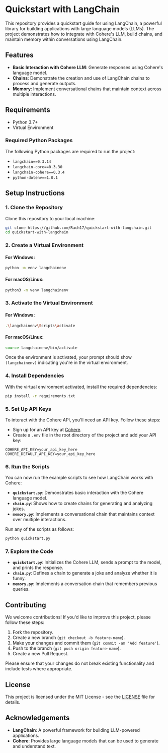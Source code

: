 # Quickstart with LangChain

This repository provides a quickstart guide for using LangChain, a powerful library for building applications with large language models (LLMs). The project demonstrates how to integrate with Cohere's LLM, build chains, and maintain memory within conversations using LangChain.

## Features

- **Basic Interaction with Cohere LLM**: Generate responses using Cohere's language model.
- **Chains**: Demonstrate the creation and use of LangChain chains to process and generate outputs.
- **Memory**: Implement conversational chains that maintain context across multiple interactions.

## Requirements

- Python 3.7+
- Virtual Environment

### Required Python Packages

The following Python packages are required to run the project:

- `langchain==0.3.14`
- `langchain-core==0.3.30`
- `langchain-cohere==0.3.4`
- `python-dotenv==1.0.1`

## Setup Instructions

### 1. Clone the Repository
Clone this repository to your local machine:

```bash
git clone https://github.com/Rach17/quickstart-with-langchain.git
cd quickstart-with-langchain
```

### 2. Create a Virtual Environment

#### For Windows:
```bash
python -m venv langchainenv
```

#### For macOS/Linux:
```bash
python3 -m venv langchainenv
```

### 3. Activate the Virtual Environment

#### For Windows:
```bash
.\langchainenv\Scripts\activate
```

#### For macOS/Linux:
```bash
source langchainenv/bin/activate
```

Once the environment is activated, your prompt should show `(langchainenv)` indicating you're in the virtual environment.

### 4. Install Dependencies
With the virtual environment activated, install the required dependencies:

```bash
pip install -r requirements.txt
```

### 5. Set Up API Keys
To interact with the Cohere API, you'll need an API key. Follow these steps:

- Sign up for an API key at [Cohere](https://cohere.ai/).
- Create a `.env` file in the root directory of the project and add your API key:

```env
COHERE_API_KEY=your_api_key_here
COHERE_DEFAULT_API_KEY=your_api_key_here
```

### 6. Run the Scripts

You can now run the example scripts to see how LangChain works with Cohere:

- **`quickstart.py`**: Demonstrates basic interaction with the Cohere language model.
- **`chain.py`**: Shows how to create chains for generating and analyzing jokes.
- **`memory.py`**: Implements a conversational chain that maintains context over multiple interactions.

Run any of the scripts as follows:

```bash
python quickstart.py
```

### 7. Explore the Code

- **`quickstart.py`**: Initializes the Cohere LLM, sends a prompt to the model, and prints the response.
- **`chain.py`**: Defines a chain to generate a joke and analyze whether it is funny.
- **`memory.py`**: Implements a conversation chain that remembers previous queries.

## Contributing

We welcome contributions! If you'd like to improve this project, please follow these steps:

1. Fork the repository.
2. Create a new branch (`git checkout -b feature-name`).
3. Make your changes and commit them (`git commit -am 'Add feature'`).
4. Push to the branch (`git push origin feature-name`).
5. Create a new Pull Request.

Please ensure that your changes do not break existing functionality and include tests where appropriate.

## License

This project is licensed under the MIT License - see the [LICENSE](LICENSE) file for details.

## Acknowledgements

- **LangChain**: A powerful framework for building LLM-powered applications.
- **Cohere**: Provides large language models that can be used to generate and understand text.
